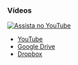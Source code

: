 
### Vídeos

[![Assista no YouTube](https://img.youtube.com/vi/tVulq_RyzwM/0.jpg)](https://youtu.be/8UCFnQaTW2I)
- [YouTube](https://youtu.be/8UCFnQaTW2I)
- [Google Drive](https://drive.google.com/file/d/1LPjr3SSmSML4RMoHL4mdqi0-4_Zy4aBm/view?usp=sharing)
- [Dropbox](https://www.dropbox.com/scl/fi/47zsgars60inns00oa2hg/V-deo-Apresenta-o-Reconhecimento-Facial.mp4?rlkey=tnlj54ce6wxphf02u09lvsrqj&st=wnohd6n4&dl=0)
